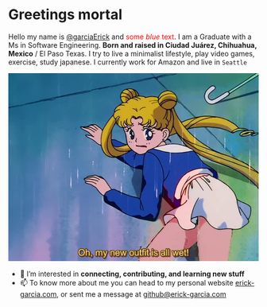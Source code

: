 # Greetings mortal
Hello my name is [@garciaErick](https://github.com/garciaErick) and <span style="color:red">some *blue* text</span>.
 I am a Graduate with a Ms in Software Engineering. **Born and raised in Ciudad Juárez, Chihuahua, Mexico** / El Paso Texas. 
I try to live a minimalist lifestyle, play video games, exercise️, study japanese. I currently work for Amazon and live in `Seattle`

![Alt txt](sailor_wet.png "hello")

- 👀 I’m interested in **connecting, contributing, and learning new stuff**
- 📫 To know more about me you can head to my personal website [erick-garcia.com](https://erick-garcia.com/), or sent me a message at github@erick-garcia.com
